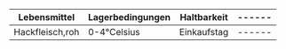 | Lebensmittel | Lagerbedingungen | Haltbarkeit | ------ |
| ------ | ------ | ------ | ------ |
| Hackfleisch,roh | 0-4°Celsius | Einkaufstag | ------ |
